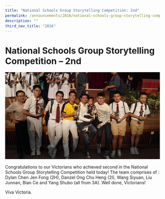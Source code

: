 ```yaml
---
title: "National Schools Group Storytelling Competition: 2nd"
permalink: /announcements/2016/national-schools-group-storytelling-competition-2nd/
description: ""
third_nav_title: "2016"
---
```

# **National Schools Group Storytelling Competition – 2nd**

![](/images/01-2-1.jpg)

Congratulations to our Victorians who achieved second in the National Schools Group Storytelling Competition held today! The team comprises of : Dylan Chen Jen Fong (2H), Danzel Ong Chu Heng (2I), Wang Siyuan, Liu Junnan, Bian Ce and Yang Shubo (all from 3A). Well done, Victorians!

Viva Victoria.